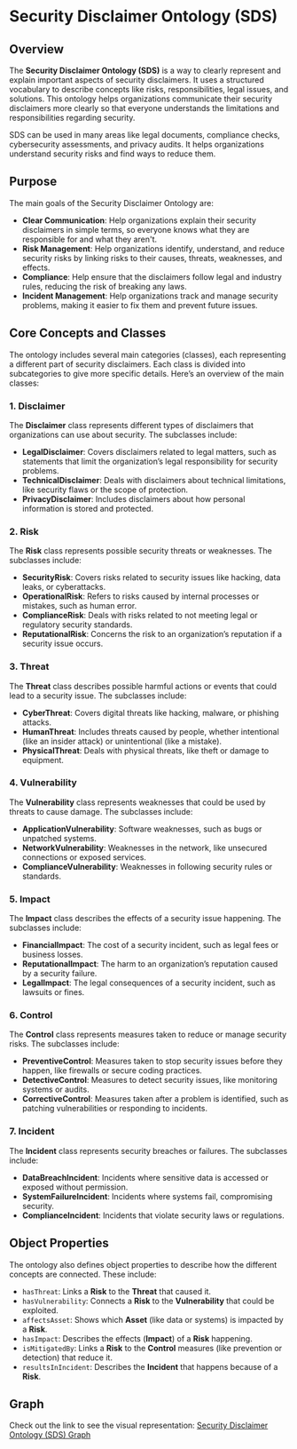 # Security Disclaimer Ontology (SDS)

## Overview
The **Security Disclaimer Ontology (SDS)** is a way to clearly represent and explain important aspects of security disclaimers. It uses a structured vocabulary to describe concepts like risks, responsibilities, legal issues, and solutions. This ontology helps organizations communicate their security disclaimers more clearly so that everyone understands the limitations and responsibilities regarding security.

SDS can be used in many areas like legal documents, compliance checks, cybersecurity assessments, and privacy audits. It helps organizations understand security risks and find ways to reduce them.

## Purpose
The main goals of the Security Disclaimer Ontology are:
- **Clear Communication**: Help organizations explain their security disclaimers in simple terms, so everyone knows what they are responsible for and what they aren't.
- **Risk Management**: Help organizations identify, understand, and reduce security risks by linking risks to their causes, threats, weaknesses, and effects.
- **Compliance**: Help ensure that the disclaimers follow legal and industry rules, reducing the risk of breaking any laws.
- **Incident Management**: Help organizations track and manage security problems, making it easier to fix them and prevent future issues.

## Core Concepts and Classes
The ontology includes several main categories (classes), each representing a different part of security disclaimers. Each class is divided into subcategories to give more specific details. Here’s an overview of the main classes:

### 1. Disclaimer
The **Disclaimer** class represents different types of disclaimers that organizations can use about security. The subclasses include:
- **LegalDisclaimer**: Covers disclaimers related to legal matters, such as statements that limit the organization’s legal responsibility for security problems.
- **TechnicalDisclaimer**: Deals with disclaimers about technical limitations, like security flaws or the scope of protection.
- **PrivacyDisclaimer**: Includes disclaimers about how personal information is stored and protected.

### 2. Risk
The **Risk** class represents possible security threats or weaknesses. The subclasses include:
- **SecurityRisk**: Covers risks related to security issues like hacking, data leaks, or cyberattacks.
- **OperationalRisk**: Refers to risks caused by internal processes or mistakes, such as human error.
- **ComplianceRisk**: Deals with risks related to not meeting legal or regulatory security standards.
- **ReputationalRisk**: Concerns the risk to an organization’s reputation if a security issue occurs.

### 3. Threat
The **Threat** class describes possible harmful actions or events that could lead to a security issue. The subclasses include:
- **CyberThreat**: Covers digital threats like hacking, malware, or phishing attacks.
- **HumanThreat**: Includes threats caused by people, whether intentional (like an insider attack) or unintentional (like a mistake).
- **PhysicalThreat**: Deals with physical threats, like theft or damage to equipment.

### 4. Vulnerability
The **Vulnerability** class represents weaknesses that could be used by threats to cause damage. The subclasses include:
- **ApplicationVulnerability**: Software weaknesses, such as bugs or unpatched systems.
- **NetworkVulnerability**: Weaknesses in the network, like unsecured connections or exposed services.
- **ComplianceVulnerability**: Weaknesses in following security rules or standards.

### 5. Impact
The **Impact** class describes the effects of a security issue happening. The subclasses include:
- **FinancialImpact**: The cost of a security incident, such as legal fees or business losses.
- **ReputationalImpact**: The harm to an organization’s reputation caused by a security failure.
- **LegalImpact**: The legal consequences of a security incident, such as lawsuits or fines.

### 6. Control
The **Control** class represents measures taken to reduce or manage security risks. The subclasses include:
- **PreventiveControl**: Measures taken to stop security issues before they happen, like firewalls or secure coding practices.
- **DetectiveControl**: Measures to detect security issues, like monitoring systems or audits.
- **CorrectiveControl**: Measures taken after a problem is identified, such as patching vulnerabilities or responding to incidents.

### 7. Incident
The **Incident** class represents security breaches or failures. The subclasses include:
- **DataBreachIncident**: Incidents where sensitive data is accessed or exposed without permission.
- **SystemFailureIncident**: Incidents where systems fail, compromising security.
- **ComplianceIncident**: Incidents that violate security laws or regulations.

## Object Properties
The ontology also defines object properties to describe how the different concepts are connected. These include:
- `hasThreat`: Links a **Risk** to the **Threat** that caused it.
- `hasVulnerability`: Connects a **Risk** to the **Vulnerability** that could be exploited.
- `affectsAsset`: Shows which **Asset** (like data or systems) is impacted by a **Risk**.
- `hasImpact`: Describes the effects (**Impact**) of a **Risk** happening.
- `isMitigatedBy`: Links a **Risk** to the **Control** measures (like prevention or detection) that reduce it.
- `resultsInIncident`: Describes the **Incident** that happens because of a **Risk**.

## Graph

Check out the link to see the visual representation:
[Security Disclaimer Ontology (SDS) Graph](https://service.tib.eu/webvowl/#opts=doc=0;#file=SDS.rdf)
